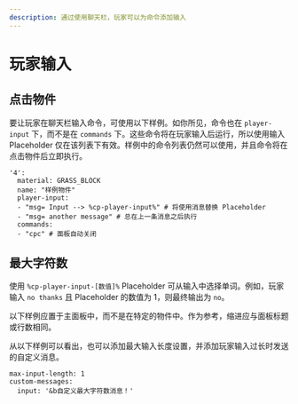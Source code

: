 ```yaml
---
description: 通过使用聊天栏，玩家可以为命令添加输入
---
```


# 玩家输入

## 点击物件

要让玩家在聊天栏输入命令，可使用以下样例。如你所见，命令也在 `player-input` 下，而不是在 `commands` 下。这些命令将在玩家输入后运行，所以使用输入 Placeholder 仅在该列表下有效。样例中的命令列表仍然可以使用，并且命令将在点击物件后立即执行。

```
'4':
  material: GRASS_BLOCK
  name: "样例物件"
  player-input:
  - "msg= Input --> %cp-player-input%" # 将使用消息替换 Placeholder
  - "msg= another message" # 总在上一条消息之后执行
  commands:
  - "cpc" # 面板自动关闭
```

## 最大字符数

使用 `%cp-player-input-[数值]%` Placeholder 可从输入中选择单词。例如，玩家输入 `no thanks` 且 Placeholder 的数值为 1，则最终输出为 `no`。

以下样例应置于主面板中，而不是在特定的物件中。作为参考，缩进应与面板标题或行数相同。

从以下样例可以看出，也可以添加最大输入长度设置，并添加玩家输入过长时发送的自定义消息。

```
max-input-length: 1
custom-messages:
  input: '&b自定义最大字符数消息！'
```
